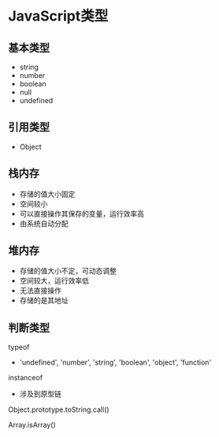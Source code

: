 # JavaScript类型

## 基本类型

- string
- number
- boolean
- null
- undefined

## 引用类型

- Object

## 栈内存

- 存储的值大小固定
- 空间较小
- 可以直接操作其保存的变量，运行效率高
- 由系统自动分配

## 堆内存

- 存储的值大小不定，可动态调整
- 空间较大，运行效率低
- 无法直接操作
- 存储的是其地址

## 判断类型

typeof

- 'undefined', 'number', 'string', 'boolean', 'object', 'function'

instanceof

- 涉及到原型链

Object.prototype.toString.call()

Array.isArray() 
